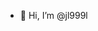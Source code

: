- 👋 Hi, I’m @jl999l


<!---
jl999l/jl999l is a ✨ special ✨ repository because its `README.md` (this file) appears on your GitHub profile.
You can click the Preview link to take a look at your changes.
--->

